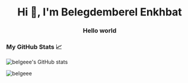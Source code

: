<h1 align="center">Hi 👋, I'm Belegdemberel Enkhbat</h1>
<h3 align="center">Hello world</h3>



### My GitHub Stats 📈

![belgeee's GitHub stats](https://github-readme-stats.vercel.app/api?username=belgeee&hide_border=false&include_all_commits=true&count_private=true)


<p><img align="center" src="https://github-readme-stats.vercel.app/api/top-langs?username=belgeee&show_icons=true&locale=en&layout=compact" alt="belgeee" /></p>

